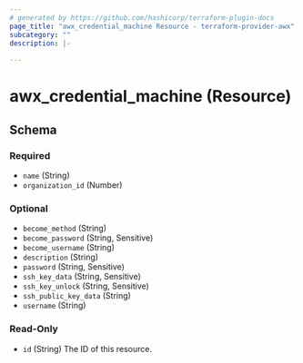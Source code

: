 ```yaml
---
# generated by https://github.com/hashicorp/terraform-plugin-docs
page_title: "awx_credential_machine Resource - terraform-provider-awx"
subcategory: ""
description: |-
  
---
```


# awx_credential_machine (Resource)





<!-- schema generated by tfplugindocs -->
## Schema

### Required

- `name` (String)
- `organization_id` (Number)

### Optional

- `become_method` (String)
- `become_password` (String, Sensitive)
- `become_username` (String)
- `description` (String)
- `password` (String, Sensitive)
- `ssh_key_data` (String, Sensitive)
- `ssh_key_unlock` (String, Sensitive)
- `ssh_public_key_data` (String)
- `username` (String)

### Read-Only

- `id` (String) The ID of this resource.
